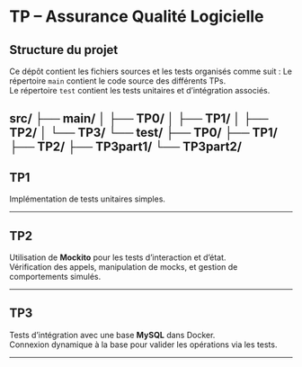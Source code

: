 # TP – **Assurance Qualité Logicielle**

## Structure du projet

Ce dépôt contient les fichiers sources et les tests organisés comme suit :
Le répertoire `main` contient le code source des différents TPs.  
Le répertoire `test` contient les tests unitaires et d’intégration associés.

src/
├── main/
│   ├── TP0/
│   ├── TP1/
│   ├── TP2/
│   └── TP3/
└── test/
    ├── TP0/
    ├── TP1/
    ├── TP2/
    ├── TP3part1/
    └── TP3part2/
---

## TP1

Implémentation de tests unitaires simples.

---

## TP2

Utilisation de **Mockito** pour les tests d’interaction et d’état.  
Vérification des appels, manipulation de mocks, et gestion de comportements simulés.

---

## TP3

Tests d’intégration avec  une base **MySQL** dans Docker.  
Connexion dynamique à la base pour valider les opérations via les tests.

---
